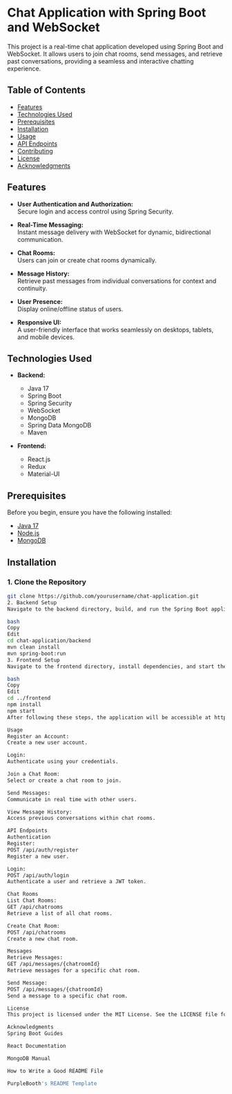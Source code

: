 # Chat Application with Spring Boot and WebSocket

This project is a real-time chat application developed using Spring Boot and WebSocket. It allows users to join chat rooms, send messages, and retrieve past conversations, providing a seamless and interactive chatting experience.

## Table of Contents

- [Features](#features)
- [Technologies Used](#technologies-used)
- [Prerequisites](#prerequisites)
- [Installation](#installation)
- [Usage](#usage)
- [API Endpoints](#api-endpoints)
- [Contributing](#contributing)
- [License](#license)
- [Acknowledgments](#acknowledgments)

## Features

- **User Authentication and Authorization:**  
  Secure login and access control using Spring Security.

- **Real-Time Messaging:**  
  Instant message delivery with WebSocket for dynamic, bidirectional communication.

- **Chat Rooms:**  
  Users can join or create chat rooms dynamically.

- **Message History:**  
  Retrieve past messages from individual conversations for context and continuity.

- **User Presence:**  
  Display online/offline status of users.

- **Responsive UI:**  
  A user-friendly interface that works seamlessly on desktops, tablets, and mobile devices.

## Technologies Used

- **Backend:**
  - Java 17
  - Spring Boot
  - Spring Security
  - WebSocket
  - MongoDB
  - Spring Data MongoDB
  - Maven

- **Frontend:**
  - React.js
  - Redux
  - Material-UI

## Prerequisites

Before you begin, ensure you have the following installed:

- [Java 17](https://www.oracle.com/java/technologies/javase-jdk17-downloads.html)
- [Node.js](https://nodejs.org/)
- [MongoDB](https://www.mongodb.com/try/download/community)

## Installation

### 1. Clone the Repository

```bash
git clone https://github.com/yourusername/chat-application.git
2. Backend Setup
Navigate to the backend directory, build, and run the Spring Boot application:

bash
Copy
Edit
cd chat-application/backend
mvn clean install
mvn spring-boot:run
3. Frontend Setup
Navigate to the frontend directory, install dependencies, and start the React development server:

bash
Copy
Edit
cd ../frontend
npm install
npm start
After following these steps, the application will be accessible at http://localhost:3000.

Usage
Register an Account:
Create a new user account.

Login:
Authenticate using your credentials.

Join a Chat Room:
Select or create a chat room to join.

Send Messages:
Communicate in real time with other users.

View Message History:
Access previous conversations within chat rooms.

API Endpoints
Authentication
Register:
POST /api/auth/register
Register a new user.

Login:
POST /api/auth/login
Authenticate a user and retrieve a JWT token.

Chat Rooms
List Chat Rooms:
GET /api/chatrooms
Retrieve a list of all chat rooms.

Create Chat Room:
POST /api/chatrooms
Create a new chat room.

Messages
Retrieve Messages:
GET /api/messages/{chatroomId}
Retrieve messages for a specific chat room.

Send Message:
POST /api/messages/{chatroomId}
Send a message to a specific chat room.

License
This project is licensed under the MIT License. See the LICENSE file for details.

Acknowledgments
Spring Boot Guides

React Documentation

MongoDB Manual

How to Write a Good README File

PurpleBooth's README Template
